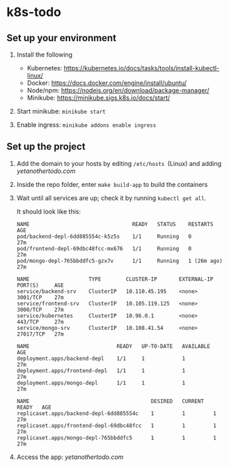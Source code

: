 # k8s-todo

## Set up your environment

1. Install the following

   - Kubernetes: https://kubernetes.io/docs/tasks/tools/install-kubectl-linux/
   - Docker: https://docs.docker.com/engine/install/ubuntu/
   - Node/npm: https://nodejs.org/en/download/package-manager/
   - Minikube: https://minikube.sigs.k8s.io/docs/start/

2. Start minikube: `minikube start`

3. Enable ingress: `minikube addons enable ingress`

## Set up the project

1. Add the domain to your hosts by editing `/etc/hosts `(Linux) and adding _yetanothertodo.com_
2. Inside the repo folder, enter `make build-app` to build the containers
3. Wait until all services are up; check it by running `kubectl get all`.

   It should look like this:

   ```
   NAME                                 READY   STATUS    RESTARTS      AGE
   pod/backend-depl-6dd885554c-k5z5s    1/1     Running   0             27m
   pod/frontend-depl-69dbc48fcc-mx676   1/1     Running   0             27m
   pod/mongo-depl-765bbddfc5-gzx7v      1/1     Running   1 (26m ago)   27m

   NAME                   TYPE        CLUSTER-IP       EXTERNAL-IP   PORT(S)     AGE
   service/backend-srv    ClusterIP   10.110.45.195    <none>        3001/TCP    27m
   service/frontend-srv   ClusterIP   10.105.119.125   <none>        3000/TCP    27m
   service/kubernetes     ClusterIP   10.96.0.1        <none>        443/TCP     27m
   service/mongo-srv      ClusterIP   10.108.41.54     <none>        27017/TCP   27m

   NAME                            READY   UP-TO-DATE   AVAILABLE   AGE
   deployment.apps/backend-depl    1/1     1            1           27m
   deployment.apps/frontend-depl   1/1     1            1           27m
   deployment.apps/mongo-depl      1/1     1            1           27m

   NAME                                       DESIRED   CURRENT   READY   AGE
   replicaset.apps/backend-depl-6dd885554c    1         1         1       27m
   replicaset.apps/frontend-depl-69dbc48fcc   1         1         1       27m
   replicaset.apps/mongo-depl-765bbddfc5      1         1         1       27m
   ```

4. Access the app: _yetanothertodo.com_
